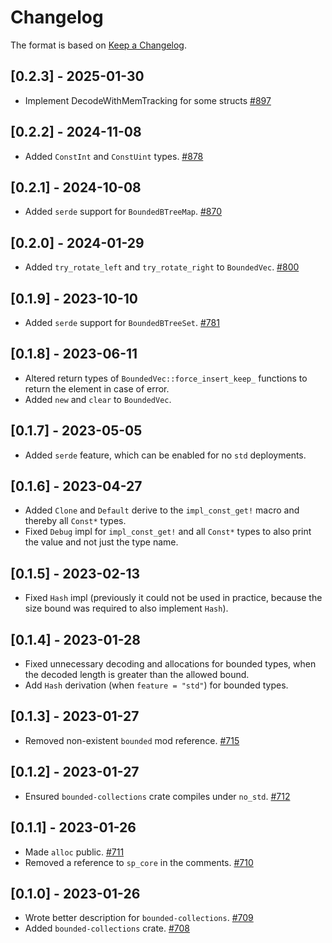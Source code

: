 # Changelog

The format is based on [Keep a Changelog].

[Keep a Changelog]: http://keepachangelog.com/en/1.0.0/

## [0.2.3] - 2025-01-30
- Implement DecodeWithMemTracking for some structs [#897](https://github.com/paritytech/parity-common/pull/897)

## [0.2.2] - 2024-11-08
- Added `ConstInt` and `ConstUint` types. [#878](https://github.com/paritytech/parity-common/pull/878)

## [0.2.1] - 2024-10-08
- Added `serde` support for `BoundedBTreeMap`. [#870](https://github.com/paritytech/parity-common/pull/870)

## [0.2.0] - 2024-01-29
- Added `try_rotate_left` and `try_rotate_right` to `BoundedVec`. [#800](https://github.com/paritytech/parity-common/pull/800)

## [0.1.9] - 2023-10-10
- Added `serde` support for `BoundedBTreeSet`. [#781](https://github.com/paritytech/parity-common/pull/781)

## [0.1.8] - 2023-06-11
- Altered return types of `BoundedVec::force_insert_keep_` functions to return the element in case of error.
- Added `new` and `clear` to `BoundedVec`.

## [0.1.7] - 2023-05-05
- Added `serde` feature, which can be enabled for no `std` deployments.

## [0.1.6] - 2023-04-27
- Added `Clone` and `Default` derive to the `impl_const_get!` macro and thereby all `Const*` types.
- Fixed `Debug` impl for `impl_const_get!` and all `Const*` types to also print the value and not just the type name.

## [0.1.5] - 2023-02-13
- Fixed `Hash` impl (previously it could not be used in practice, because the size bound was required to also implement `Hash`).

## [0.1.4] - 2023-01-28
- Fixed unnecessary decoding and allocations for bounded types, when the decoded length is greater than the allowed bound.
- Add `Hash` derivation (when `feature = "std"`) for bounded types.

## [0.1.3] - 2023-01-27
- Removed non-existent `bounded` mod reference. [#715](https://github.com/paritytech/parity-common/pull/715)

## [0.1.2] - 2023-01-27
- Ensured `bounded-collections` crate compiles under `no_std`. [#712](https://github.com/paritytech/parity-common/pull/712)

## [0.1.1] - 2023-01-26
- Made `alloc` public. [#711](https://github.com/paritytech/parity-common/pull/711)
- Removed a reference to `sp_core` in the comments. [#710](https://github.com/paritytech/parity-common/pull/710)

## [0.1.0] - 2023-01-26
- Wrote better description for `bounded-collections`. [#709](https://github.com/paritytech/parity-common/pull/709)
- Added `bounded-collections` crate. [#708](https://github.com/paritytech/parity-common/pull/708)
